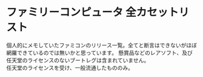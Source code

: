 # ファミリーコンピュータ 全カセットリスト
個人的にメモしていたファミコンのリリース一覧。全てと断言はできないがほぼ網羅できているのでは無いかと思っています。
懸賞品などのレアソフト、及び任天堂のライセンスのないブートレグは含まれていません。  
任天堂のライセンスを受け、一般流通したもののみ。
